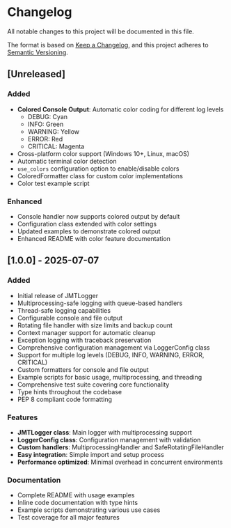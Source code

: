 # Changelog

All notable changes to this project will be documented in this file.

The format is based on [Keep a Changelog](https://keepachangelog.com/en/1.0.0/),
and this project adheres to [Semantic Versioning](https://semver.org/spec/v2.0.0.html).

## [Unreleased]

### Added
- **Colored Console Output**: Automatic color coding for different log levels
  - DEBUG: Cyan
  - INFO: Green
  - WARNING: Yellow
  - ERROR: Red
  - CRITICAL: Magenta
- Cross-platform color support (Windows 10+, Linux, macOS)
- Automatic terminal color detection
- `use_colors` configuration option to enable/disable colors
- ColoredFormatter class for custom color implementations
- Color test example script

### Enhanced
- Console handler now supports colored output by default
- Configuration class extended with color settings
- Updated examples to demonstrate colored output
- Enhanced README with color feature documentation

## [1.0.0] - 2025-07-07

### Added
- Initial release of JMTLogger
- Multiprocessing-safe logging with queue-based handlers
- Thread-safe logging capabilities
- Configurable console and file output
- Rotating file handler with size limits and backup count
- Context manager support for automatic cleanup
- Exception logging with traceback preservation
- Comprehensive configuration management via LoggerConfig class
- Support for multiple log levels (DEBUG, INFO, WARNING, ERROR, CRITICAL)
- Custom formatters for console and file output
- Example scripts for basic usage, multiprocessing, and threading
- Comprehensive test suite covering core functionality
- Type hints throughout the codebase
- PEP 8 compliant code formatting

### Features
- **JMTLogger class**: Main logger with multiprocessing support
- **LoggerConfig class**: Configuration management with validation
- **Custom handlers**: MultiprocessingHandler and SafeRotatingFileHandler
- **Easy integration**: Simple import and setup process
- **Performance optimized**: Minimal overhead in concurrent environments

### Documentation
- Complete README with usage examples
- Inline code documentation with type hints
- Example scripts demonstrating various use cases
- Test coverage for all major features
